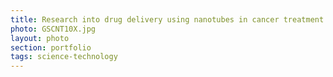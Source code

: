 ```yaml
--- 
title: Research into drug delivery using nanotubes in cancer treatment
photo: GSCNT10X.jpg 
layout: photo 
section: portfolio
tags: science-technology 
---  
```

